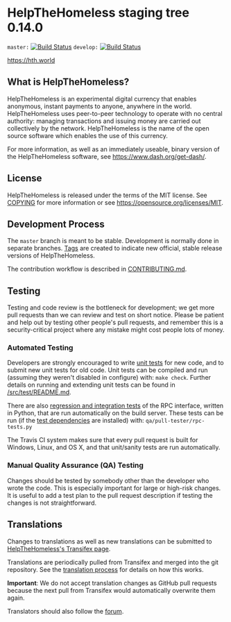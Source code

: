 HelpTheHomeless staging tree 0.14.0
===================================

`master:` [![Build Status](https://travis-ci.org/dashpay/dash.svg?branch=master)](https://travis-ci.org/dashpay/dash) `develop:` [![Build Status](https://travis-ci.org/dashpay/dash.svg?branch=develop)](https://travis-ci.org/dashpay/dash/branches)

https://hth.world


What is HelpTheHomeless?
------------------------

HelpTheHomeless is an experimental digital currency that enables anonymous, instant
payments to anyone, anywhere in the world. HelpTheHomeless uses peer-to-peer technology
to operate with no central authority: managing transactions and issuing money
are carried out collectively by the network. HelpTheHomeless is the name of the open
source software which enables the use of this currency.

For more information, as well as an immediately useable, binary version of
the HelpTheHomeless software, see https://www.dash.org/get-dash/.


License
-------

HelpTheHomeless is released under the terms of the MIT license. See [COPYING](COPYING) for more
information or see https://opensource.org/licenses/MIT.

Development Process
-------------------

The `master` branch is meant to be stable. Development is normally done in separate branches.
[Tags](https://github.com/HTHcoin/HTH/tags) are created to indicate new official,
stable release versions of HelpTheHomeless.

The contribution workflow is described in [CONTRIBUTING.md](CONTRIBUTING.md).

Testing
-------

Testing and code review is the bottleneck for development; we get more pull
requests than we can review and test on short notice. Please be patient and help out by testing
other people's pull requests, and remember this is a security-critical project where any mistake might cost people
lots of money.

### Automated Testing

Developers are strongly encouraged to write [unit tests](src/test/README.md) for new code, and to
submit new unit tests for old code. Unit tests can be compiled and run
(assuming they weren't disabled in configure) with: `make check`. Further details on running
and extending unit tests can be found in [/src/test/README.md](/src/test/README.md).

There are also [regression and integration tests](/qa) of the RPC interface, written
in Python, that are run automatically on the build server.
These tests can be run (if the [test dependencies](/qa) are installed) with: `qa/pull-tester/rpc-tests.py`

The Travis CI system makes sure that every pull request is built for Windows, Linux, and OS X, and that unit/sanity tests are run automatically.

### Manual Quality Assurance (QA) Testing

Changes should be tested by somebody other than the developer who wrote the
code. This is especially important for large or high-risk changes. It is useful
to add a test plan to the pull request description if testing the changes is
not straightforward.

Translations
------------

Changes to translations as well as new translations can be submitted to
[HelpTheHomeless's Transifex page](https://www.transifex.com/projects/p/dash/).

Translations are periodically pulled from Transifex and merged into the git repository. See the
[translation process](doc/translation_process.md) for details on how this works.

**Important**: We do not accept translation changes as GitHub pull requests because the next
pull from Transifex would automatically overwrite them again.

Translators should also follow the [forum](https://www.dash.org/forum/topic/dash-worldwide-collaboration.88/).
